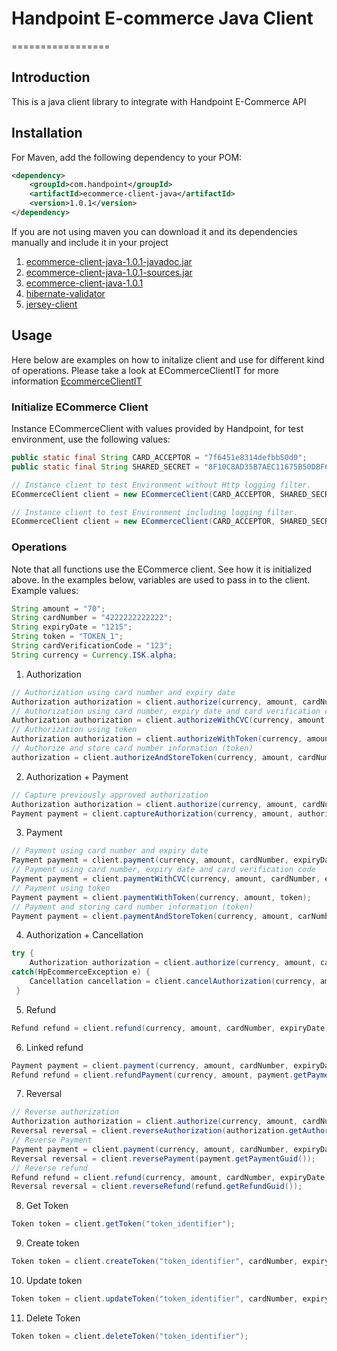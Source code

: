 # Handpoint E-commerce Java Client
=================

## Introduction
This is a java client library to integrate with Handpoint E-Commerce API

## Installation
For Maven, add the following dependency to your POM:
```xml
<dependency>
    <groupId>com.handpoint</groupId>
    <artifactId>ecommerce-client-java</artifactId>
    <version>1.0.1</version>
</dependency>
```
If you are not using maven you can download it and its dependencies manually and include it in your project

1. [ecommerce-client-java-1.0.1-javadoc.jar](https://oss.sonatype.org/content/groups/public/com/handpoint/ecommerce-client-java/1.0.1/ecommerce-client-java-1.0.1-javadoc.jar)
2. [ecommerce-client-java-1.0.1-sources.jar](https://oss.sonatype.org/content/groups/public/com/handpoint/ecommerce-client-java/1.0.1/ecommerce-client-java-1.0.1-sources.jar)
3. [ecommerce-client-java-1.0.1](https://oss.sonatype.org/content/groups/public/com/handpoint/ecommerce-client-java/1.0.1/ecommerce-client-java-1.0.1.jar)
4. [hibernate-validator](http://repo1.maven.org/maven2/org/hibernate/hibernate-validator/4.3.1.Final/hibernate-validator-4.3.1.Final.jar)
5. [jersey-client](http://repo1.maven.org/maven2/com/sun/jersey/jersey-client/1.8/jersey-client-1.8.bundle)

## Usage
Here below are examples on how to initalize client and use for different kind of operations.
Please take a look at ECommerceClientIT for more information [EcommerceClientIT](https://github.com/handpoint/hp-ecommerce-java/blob/master/src/test/java/com/handpoint/ecommerce/core/ECommerceClientIT.java)

### Initialize ECommerce Client
Instance ECommerceClient with values provided by Handpoint, for test environment, use the following values:

```java
public static final String CARD_ACCEPTOR = "7f6451e8314defbb50d0";
public static final String SHARED_SECRET = "8F10C8AD35B7AEC11675B50DBF6ACEAA0B4EC280B92500E51A02F7BBBE7B07C6";

// Instance client to test Environment without Http logging filter.
ECommerceClient client = new ECommerceClient(CARD_ACCEPTOR, SHARED_SECRET, Environment.TEST);

// Instance client to test Environment including logging filter.
ECommerceClient client = new ECommerceClient(CARD_ACCEPTOR, SHARED_SECRET, Environment.TEST, Boolean.TRUE);
```
### Operations
Note that all functions use the ECommerce client. See how it is initialized above.
In the examples below, variables are used to pass in to the client. Example values:

```java
String amount = "70";
String cardNumber = "4222222222222";
String expiryDate = "1215";
String token = "TOKEN_1";
String cardVerificationCode = "123";
String currency = Currency.ISK.alpha;
```

1. Authorization

```java
// Authorization using card number and expiry date
Authorization authorization = client.authorize(currency, amount, cardNumber, expiryDate);
// Authorization using card number, expiry date and card verification code
Authorization authorization = client.authorizeWithCVC(currency, amount, cardNumber, expiryDate, cardVerificationCode);
// Authorization using token
Authorization authorization = client.authorizeWithToken(currency, amount, token);
// Authorize and store card number information (token)
authorization = client.authorizeAndStoreToken(currency, amount, cardNumber, expiryDate, token)
```

2. Authorization + Payment
```java
// Capture previously approved authorization
Authorization authorization = client.authorize(currency, amount, cardNumber, expiryDate);
Payment payment = client.captureAuthorization(currency, amount, authorization.getAuthorizationGuid());
```

3. Payment
```java
// Payment using card number and expiry date
Payment payment = client.payment(currency, amount, cardNumber, expiryDate);
// Payment using card number, expiry date and card verification code
Payment payment = client.paymentWithCVC(currency, amount, cardNumber, expiryDate, cardVerificationCode);
// Payment using token
Payment payment = client.paymentWithToken(currency, amount, token);
// Payment and storing card number information (token)
Payment payment = client.paymentAndStoreToken(currency, amount, carNumber, expiryDate, token);
```

4. Authorization + Cancellation
```java
try {
    Authorization authorization = client.authorize(currency, amount, cardNumber, expiryDate);
catch(HpEcommerceException e) {
    Cancellation cancellation = client.cancelAuthorization(currency, amount, e.terminalDateTime());
 }
```


5. Refund
```java
Refund refund = client.refund(currency, amount, cardNumber, expiryDate);
```

6. Linked refund
```java
Payment payment = client.payment(currency, amount, cardNumber, expiryDate);
Refund refund = client.refundPayment(currency, amount, payment.getPaymentGuid());
```

7. Reversal
```java
// Reverse authorization
Authorization authorization = client.authorize(currency, amount, cardNumber, expiryDate);
Reversal reversal = client.reverseAuthorization(authorization.getAuthorizationGuid());
// Reverse Payment
Payment payment = client.payment(currency, amount, cardNumber, expiryDate);
Reversal reversal = client.reversePayment(payment.getPaymentGuid());
// Reverse refund
Refund refund = client.refund(currency, amount, cardNumber, expiryDate);
Reversal reversal = client.reverseRefund(refund.getRefundGuid());
```

8. Get Token
```java
Token token = client.getToken("token_identifier");
```

9. Create token
```java
Token token = client.createToken("token_identifier", cardNumber, expiryDate);
```

10. Update token
```java
Token token = client.updateToken("token_identifier", cardNumber, expiryDate);
```

11. Delete Token
```java
Token token = client.deleteToken("token_identifier");
```






